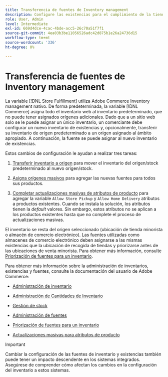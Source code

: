 ```yaml
---
title: Transferencia de fuentes de Inventory management
description: Configure las existencias para el cumplimiento de la tienda configurando un nuevo inventario y transfiriendo el inventario de existencias predeterminado.
role: User, Admin
level: Intermediate
exl-id: 669d4dce-4cac-4bde-acc5-26c70a51f7f1
source-git-commit: 4ea03b3be11056526adc42d875b1e26a24736d15
workflow-type: tm+mt
source-wordcount: '336'
ht-degree: 0%

---
```


# Transferencia de fuentes de Inventory management

La variable [!DNL Store Fulfillment] utiliza Adobe Commerce Inventory management nativo. De forma predeterminada, la variable [!DNL Commerce] asigna todo el inventario web al inventario predeterminado, que no puede tener asignados orígenes adicionales. Dado que a un sitio web solo se le puede asignar un único inventario, un comerciante debe configurar un nuevo inventario de existencias y, opcionalmente, transferir su inventario de origen predeterminado a un origen asignado al ámbito apropiado. A continuación, la fuente se puede asignar al nuevo inventario de existencias.

Estos cambios de configuración le ayudan a realizar tres tareas:

1. [Transferir inventario a origen](https://docs.magento.com/user-guide/catalog/inventory-bulk-transfer-inventory.html) para mover el inventario del origen/stock predeterminado al nuevo origen/stock.

2. [Asigna orígenes masivos](https://docs.magento.com/user-guide/catalog/inventory-bulk-assign-sources.html) para agregar las nuevas fuentes para todos sus productos.

3. [Completar actualizaciones masivas de atributos de producto](https://docs.magento.com/user-guide/stores/bulk-product-attribute-update.html) para agregar la variable `Allow Store Pickup` y `Allow Home Delivery` atributos a productos existentes. Cuando se instala la solución, los atributos tienen la *default* valores. Sin embargo, estos atributos no se aplican a los productos existentes hasta que no complete el proceso de actualizaciones masivas.

El inventario se resta del origen seleccionado (ubicación de tienda minorista o almacén de comercio electrónico). Las fuentes utilizadas como almacenes de comercio electrónico deben asignarse a las mismas existencias que la ubicación de recogida de tiendas y priorizarse antes de las ubicaciones de venta minorista. Para obtener más información, consulte [Priorización de fuentes para un inventario](https://docs.magento.com/user-guide/catalog/inventory-stock-priority.html).


Para obtener más información sobre la administración de inventarios, existencias y fuentes, consulte la documentación del usuario de Adobe Commerce:

- [Administración de inventario](https://docs.magento.com/user-guide/catalog/inventory-management.html)

- [Administración de Cantidades de Inventario](https://docs.magento.com/user-guide/catalog/inventory-manage-inventory-quantities.html)

- [Gestión de stock](https://docs.magento.com/user-guide/catalog/inventory-stock.html)

- [Administración de fuentes](https://docs.magento.com/user-guide/catalog/inventory-sources.html)

- [Priorización de fuentes para un inventario](https://docs.magento.com/user-guide/catalog/inventory-stock-priority.html)

- [Actualizaciones masivas para atributos de producto](https://docs.magento.com/user-guide/stores/bulk-product-attribute-update.html)


>[!IMPORTANT]
>
>Cambiar la configuración de las fuentes de inventario y existencias también puede tener un impacto descendente en los sistemas integrados. Asegúrese de comprender cómo afectan los cambios en la configuración del inventario a estos sistemas.

